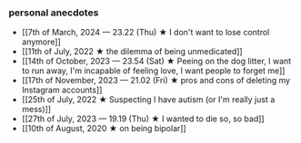 ### personal anecdotes
- [[7th of March, 2024 — 23.22 (Thu) ★ I don't want to lose control anymore]]
- [[11th of July, 2022 ★ the dilemma of being unmedicated]]
- [[14th of October, 2023 — 23.54 (Sat) ★ Peeing on the dog litter, I want to run away, I'm incapable of feeling love, I want people to forget me]]
- [[17th of November, 2023 — 21.02 (Fri) ★ pros and cons of deleting my Instagram accounts]]
- [[25th of July, 2022 ★ Suspecting I have autism (or I'm really just a mess)]]
- [[27th of July, 2023 — 19.19 (Thu) ★ I wanted to die so, so bad]]
- [[10th of August, 2020 ★ on being bipolar]]
